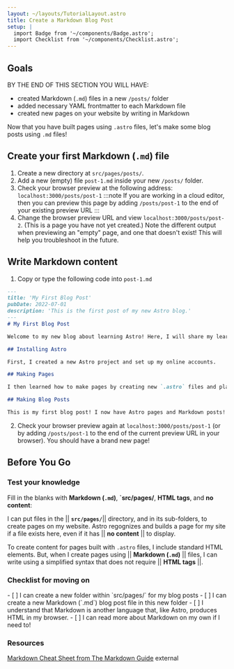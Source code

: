 ```yaml
---
layout: ~/layouts/TutorialLayout.astro
title: Create a Markdown Blog Post
setup: |
  import Badge from '~/components/Badge.astro';
  import Checklist from '~/components/Checklist.astro';
---
```


## Goals

BY THE END OF THIS SECTION YOU WILL HAVE:
- created Markdown (`.md`) files in a new `/posts/` folder
- added necessary YAML frontmatter to each Markdown file
- created new pages on your website by writing in Markdown


Now that you have built pages using `.astro` files, let's make some blog posts using `.md` files!

## Create your first Markdown (`.md`) file

1. Create a new directory at `src/pages/posts/`. 
2. Add a new (empty) file `post-1.md` inside your new `/posts/` folder.
3. Check your browser preview at the following address: `localhost:3000/posts/post-1`
:::note
If you are working in a cloud editor, then you can preview this page by adding `/posts/post-1` to the end of your existing preview URL
:::
4. Change the browser preview URL and view `localhost:3000/posts/post-2`. (This is a page you have not yet created.) Note the different output when previewing an "empty" page, and one that doesn't exist! This will help you troubleshoot in the future.

## Write Markdown content

1. Copy or type the following code into `post-1.md`
```markdown
---
title: 'My First Blog Post'
pubDate: 2022-07-01
description: 'This is the first post of my new Astro blog.'
---
# My First Blog Post

Welcome to my new blog about learning Astro! Here, I will share my learning journey as I build a new website.

## Installing Astro

First, I created a new Astro project and set up my online accounts.

## Making Pages

I then learned how to make pages by creating new `.astro` files and placing them in the `src/pages/` folder.

## Making Blog Posts

This is my first blog post! I now have Astro pages and Markdown posts!
```
2. Check your browser preview again at `localhost:3000/posts/post-1` (or by adding `/posts/post-1` to the end of the current preview URL in your browser). You should have a brand new page!

## Before You Go

### Test your knowledge

Fill in the blanks with **Markdown (`.md`)**, **`src/pages/**, **HTML tags**, and **no content**:

I can put files in the || **`src/pages/`**|| directory, and in its sub-folders, to create pages on my website. Astro regognizes and builds a page for my site if a file exists here, even if it has || **no content** || to display. 

To create content for pages built with `.astro` files, I include standard HTML elements. But, when I create pages using || **Markdown (`.md`)** || files, I can write using a simplified syntax that does not require || **HTML tags** ||.   


### Checklist for moving on

<Checklist>
- [ ] I can create a new folder within `src/pages/` for my blog posts
- [ ] I can create a new Markdown (`.md`) blog post file in this new folder
- [ ] I understand that Markdown is another language that, like Astro, produces HTML in my browser.
- [ ] I can read more about Markdown on my own if I need to!
</Checklist>

### Resources

[Markdown Cheat Sheet from The Markdown Guide](https://www.markdownguide.org/cheat-sheet/)  <Badge>external</Badge>
